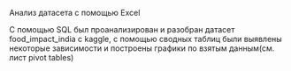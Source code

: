 Анализ датасета с помощью Excel

С помощью SQL был проанализирован и разобран датасет food_impact_india с kaggle, с помощью сводных таблиц были выявлены некоторые зависимости и построены графики по взятым данным(см. лист pivot tables)
